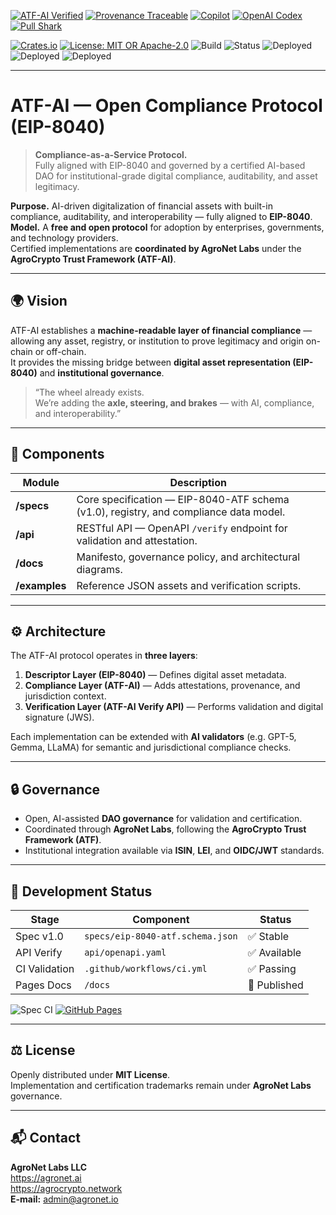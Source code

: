 [![ATF-AI Verified](https://img.shields.io/badge/ATF--AI-VERIFIED-2ea44f?style=for-the-badge&logo=vercel)](https://github.com/agronetlabs/atf-ai)
[![Provenance Traceable](https://img.shields.io/badge/PROVENANCE-SIGNED-0f9d58?style=for-the-badge&logo=oci)](https://github.com/agronetlabs/atf-ai)
[![Copilot](https://img.shields.io/badge/GitHub%20Copilot-Active-0066ff?style=for-the-badge&logo=githubcopilot)](https://github.com/features/copilot)
[![OpenAI Codex](https://img.shields.io/badge/OpenAI%20Codex-Active-ff6600?style=for-the-badge&logo=openai&logoColor=white)](https://github.com/features/copilot)
[![Pull Shark](https://img.shields.io/badge/PULL--SHARK-ACTIVE-0066ff?style=for-the-badge&logo=github)](https://github.com/agronetlabs/AgroPay)

[![Crates.io](https://img.shields.io/crates/v/agrocrypto-core.svg)](https://crates.io/crates/agrocrypto-core)
[![License: MIT OR Apache-2.0](https://img.shields.io/crates/l/agrocrypto-core)](https://opensource.org/licenses)
![Build](https://img.shields.io/badge/build-passing-brightgreen)
![Status](https://img.shields.io/badge/project-Verified%20Blockchain%20Infra-orange)
![Deployed](https://img.shields.io/badge/deployed-AWS-blue)
![Deployed](https://img.shields.io/badge/deployed-Cloudflare-orange)
![Deployed](https://img.shields.io/badge/deployed-OpenAI-black)

---

# ATF-AI — Open Compliance Protocol (EIP-8040)

> **Compliance-as-a-Service Protocol.**  
> Fully aligned with EIP-8040 and governed by a certified AI-based DAO for institutional-grade digital compliance, auditability, and asset legitimacy.

**Purpose.** AI-driven digitalization of financial assets with built-in compliance, auditability, and interoperability — fully aligned to **EIP-8040**.  
**Model.** A **free and open protocol** for adoption by enterprises, governments, and technology providers.  
Certified implementations are **coordinated by AgroNet Labs** under the **AgroCrypto Trust Framework (ATF-AI)**.


---

## 🌍 Vision

ATF-AI establishes a **machine-readable layer of financial compliance** — allowing any asset, registry, or institution to prove legitimacy and origin on-chain or off-chain.  
It provides the missing bridge between **digital asset representation (EIP-8040)** and **institutional governance**.

> “The wheel already exists.  
> We’re adding the **axle, steering, and brakes** — with AI, compliance, and interoperability.”

---

## 🧩 Components

| Module | Description |
|---------|--------------|
| **/specs** | Core specification — EIP-8040-ATF schema (v1.0), registry, and compliance data model. |
| **/api** | RESTful API — OpenAPI `/verify` endpoint for validation and attestation. |
| **/docs** | Manifesto, governance policy, and architectural diagrams. |
| **/examples** | Reference JSON assets and verification scripts. |

---

## ⚙️ Architecture

The ATF-AI protocol operates in **three layers**:

1. **Descriptor Layer (EIP-8040)** — Defines digital asset metadata.  
2. **Compliance Layer (ATF-AI)** — Adds attestations, provenance, and jurisdiction context.  
3. **Verification Layer (ATF-AI Verify API)** — Performs validation and digital signature (JWS).

Each implementation can be extended with **AI validators** (e.g. GPT-5, Gemma, LLaMA) for semantic and jurisdictional compliance checks.

---

## 🔒 Governance

- Open, AI-assisted **DAO governance** for validation and certification.  
- Coordinated through **AgroNet Labs**, following the **AgroCrypto Trust Framework (ATF)**.  
- Institutional integration available via **ISIN**, **LEI**, and **OIDC/JWT** standards.

---

## 🧪 Development Status

| Stage | Component | Status |
|--------|------------|--------|
| Spec v1.0 | `specs/eip-8040-atf.schema.json` | ✅ Stable |
| API Verify | `api/openapi.yaml` | ✅ Available |
| CI Validation | `.github/workflows/ci.yml` | ✅ Passing |
| Pages Docs | `/docs` | 🚀 Published |

![Spec CI](https://github.com/agronetlabs/atf-ai/actions/workflows/ci.yml/badge.svg)
[![GitHub Pages](https://img.shields.io/badge/docs-live-brightgreen)](https://agronetlabs.github.io/atf-ai/)

---

## ⚖️ License

Openly distributed under **MIT License**.  
Implementation and certification trademarks remain under **AgroNet Labs** governance.

---

## 📬 Contact

**AgroNet Labs LLC**  
<https://agronet.ai>  
<https://agrocrypto.network>  
**E-mail:** admin@agronet.io
